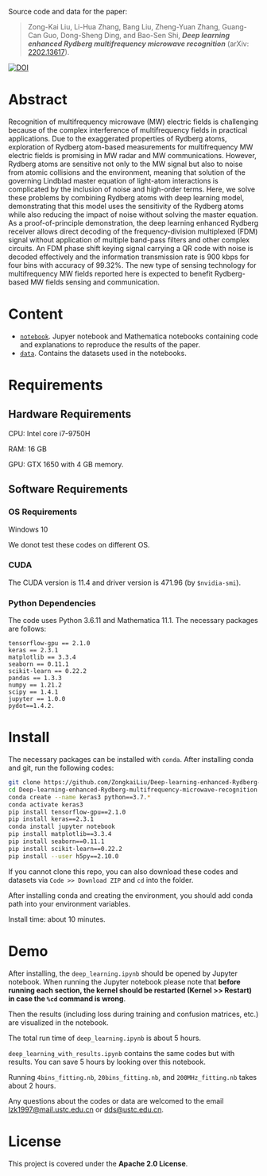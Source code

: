 Source code and data for the paper:

> Zong-Kai Liu, Li-Hua Zhang, Bang Liu, Zheng-Yuan Zhang, Guang-Can Guo, Dong-Sheng Ding, and Bao-Sen Shi, ***Deep learning enhanced Rydberg multifrequency microwave recognition*** (arXiv: [2202.13617](https://arxiv.org/abs/2202.13617)).

[![DOI](https://zenodo.org/badge/408725021.svg)](https://zenodo.org/badge/latestdoi/408725021)

# Abstract
Recognition of multifrequency microwave (MW) electric fields is challenging because of the complex interference of multifrequency fields in practical applications. Due to the exaggerated properties of Rydberg atoms, exploration of Rydberg atom-based measurements for multifrequency MW electric fields is promising in MW radar and MW communications. However, Rydberg atoms are sensitive not only to the MW signal but also to noise from atomic collisions and the environment, meaning that solution of the governing Lindblad master equation of light-atom interactions is complicated by the inclusion of noise and high-order terms. Here, we solve these problems by combining Rydberg atoms with deep learning model, demonstrating that this model uses the sensitivity of the Rydberg atoms while also reducing the impact of noise without solving the master equation. As a proof-of-principle demonstration, the deep learning enhanced Rydberg receiver allows direct decoding of the frequency-division multiplexed (FDM) signal without application of multiple band-pass filters and other complex circuits. An FDM phase shift keying signal carrying a QR code with noise is decoded effectively and the information transmission rate is 900 kbps for four bins with accuracy of 99.32%. The new type of sensing technology for multifrequency MW fields reported here is expected to benefit Rydberg-based MW fields sensing and communication.

# Content

- [`notebook`](./notebook). Jupyer notebook and Mathematica notebooks containing code and explanations to reproduce the results of the paper.
- [`data`](./data). Contains the datasets used in the notebooks.


# Requirements

## Hardware Requirements
CPU: Intel core i7-9750H

RAM: 16 GB

GPU: GTX 1650 with 4 GB memory.

## Software Requirements

### OS Requirements
Windows 10

We donot test these codes on different OS.

### CUDA

The CUDA version is 11.4 and driver version is 471.96 (by ```$nvidia-smi```).

### Python Dependencies
The code uses Python 3.6.11 and Mathematica 11.1. The necessary packages are follows:
```
tensorflow-gpu == 2.1.0
keras == 2.3.1
matplotlib == 3.3.4
seaborn == 0.11.1
scikit-learn == 0.22.2
pandas == 1.3.3
numpy == 1.21.2
scipy == 1.4.1
jupyter == 1.0.0
pydot==1.4.2.
```

# Install
The necessary packages can be installed with `conda`. After installing conda and git, run the following codes:

```bash
git clone https://github.com/ZongkaiLiu/Deep-learning-enhanced-Rydberg-multifrequency-microwave-recognition.git
cd Deep-learning-enhanced-Rydberg-multifrequency-microwave-recognition
conda create --name keras3 python==3.7.*
conda activate keras3
pip install tensorflow-gpu==2.1.0
pip install keras==2.3.1
conda install jupyter notebook
pip install matplotlib==3.3.4
pip install seaborn==0.11.1
pip install scikit-learn==0.22.2
pip install --user h5py==2.10.0
```
If you cannot clone this repo, you can also download these codes and datasets via `Code >> Download ZIP` and `cd` into the folder.

After installing conda and creating the environment, you should add conda path into your environment variables.

Install time: about 10 minutes.

# Demo
After installing, the `deep_learning.ipynb` should be opened by Jupyter notebook.  When running the Jupyter notebook please note that **before running each section, the kernel should be restarted (Kernel >> Restart) in case the `%cd` command is wrong**.

Then the results (including loss during training and confusion matrices, etc.) are visualized in the notebook.

The total run time of `deep_learning.ipynb` is about 5 hours.

`deep_learning_with_results.ipynb` contains the same codes but with results. You can save 5 hours by looking over this notebook.

Running `4bins_fitting.nb`, `20bins_fitting.nb`, and `200MHz_fitting.nb` takes about 2 hours.

Any questions about the codes or data are welcomed to the email lzk1997@mail.ustc.edu.cn or dds@ustc.edu.cn.

# License
This project is covered under the **Apache 2.0 License**.
